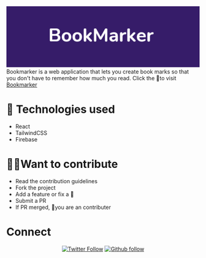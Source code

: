 <div align="center" >
  <img src="./public/github-banner.png" alt="banner image"/>
</div>
<a href="https://img.shields.io/badge/dynamic/json"></a>
Bookmarker is a web application that lets you create book marks so that you don't have to remember how much you read. Click the 🔗to visit <a href=https://bookmarker-ba651.web.app/">Bookmarker</a>

# 🚀 Technologies used
- React
- TailwindCSS
- Firebase
  
# 🧑‍💼Want to contribute
- Read the contribution guidelines
- Fork the project
- Add a feature or fix a 🐛
- Submit a PR
- If PR merged, 🥳you are an contributer
  

# Connect

<div align="center">
<a href="https://twitter.com/MABASHEER8" target="_blank"><img alt="Twitter Follow" src="https://img.shields.io/twitter/url?label=Follow&logo=twitter&style=for-the-badge&url=https%3A%2F%2Ftwitter.com%2FMABASHEER8"></a>
<a href="https://github.com/Basheer3648734"><img src="https://img.shields.io/github/followers/Basheer3648734?label=Follow&logo=Github&style=for-the-badge" alt="Github follow"/></a>
</div>
